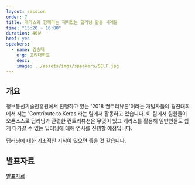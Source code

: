 ```yaml
---
layout: session
order: 7
title: 케라스와 함께라는 재미있는 딥러닝 활용 사례들
time: "15:20 ~ 16:00"
duration: 40분
href: yes
speakers:
  - name: 김승태
    org: 고려대학교
    desc:
    image: ../assets/imgs/speakers/SELF.jpg
---
```

## 개요
정보통신기술진흥원에서 진행하고 있는 '2018 컨트리뷰톤'이라는 개발자들의 경진대회에서 저는 'Contribute to Keras'라는 팀에서 활동하고 있습니다.
이 팀에서 팀원들이 오픈소스로 딥러닝과 관련한 컨트리뷰션은 무엇이 있고 케라스를 활용해 일반인들도 쉽게 다가갈 수 있는 딥러닝에 대해 연사를 진행할 예정입니다.

딥러닝에 대한 기초적인 지식이 있으면 좋을 것 같습니다.
## 발표자료
<a class="btn btn-primary" href="https://www.slideshare.net/UbuntuKorea/ss-122568592" role="button"><i class="far fa-calendar-alt"></i> 발표자료</a>
